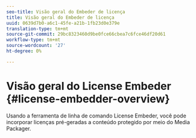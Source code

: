 ```yaml
---
seo-title: Visão geral do Embeder de licença
title: Visão geral do Embeder de licença
uuid: 0639d7b0-a6c1-45fe-a21b-1fb23d0e379e
translation-type: tm+mt
source-git-commit: 29bc8323460d9be0fce66cbea7c6fce46df20d61
workflow-type: tm+mt
source-wordcount: '27'
ht-degree: 0%

---
```



# Visão geral do License Embeder {#license-embedder-overview}

Usando a ferramenta de linha de comando License Embeder, você pode incorporar licenças pré-geradas a conteúdo protegido por meio do Media Packager.
